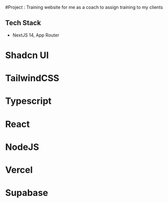 #Project : Training website for me as a coach to assign training to my clients

## Tech Stack
* NextJS 14, App Router
# Shadcn UI
# TailwindCSS
# Typescript
# React
# NodeJS
# Vercel
# Supabase